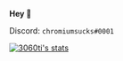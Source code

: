 **Hey 👋**

Discord: `chromiumsucks#0001`

<a href="https://github.com/3060ti">
  <img align="center" src="https://github-readme-stats.vercel.app/api?username=3060ti&show_icons=true&include_all_commits=true&show_icons=true&title_color=fff&icon_color=79ff97&text_color=9f9f9f&bg_color=151515" alt="3060ti's stats" />
</a>
